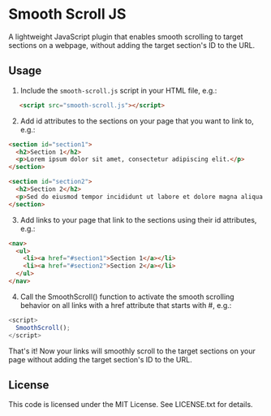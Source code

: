# Smooth Scroll JS
 A lightweight JavaScript plugin that enables smooth scrolling to target sections on a webpage, without adding the target section's ID to the URL.
 
## Usage

1. Include the `smooth-scroll.js` script in your HTML file, e.g.:

```html
   <script src="smooth-scroll.js"></script>
```

2. Add id attributes to the sections on your page that you want to link to, e.g.:

```html
<section id="section1">
  <h2>Section 1</h2>
  <p>Lorem ipsum dolor sit amet, consectetur adipiscing elit.</p>
</section>

<section id="section2">
  <h2>Section 2</h2>
  <p>Sed do eiusmod tempor incididunt ut labore et dolore magna aliqua.</p>
</section>
```

3. Add links to your page that link to the sections using their id attributes, e.g.:

```html
<nav>
  <ul>
    <li><a href="#section1">Section 1</a></li>
    <li><a href="#section2">Section 2</a></li>
  </ul>
</nav>
```

4. Call the SmoothScroll() function to activate the smooth scrolling behavior on all links with a href attribute that starts with #, e.g.:

```js
<script>
  SmoothScroll();
</script>
```

That's it! Now your links will smoothly scroll to the target sections on your page without adding the target section's ID to the URL.

## License

This code is licensed under the MIT License. See LICENSE.txt for details.
